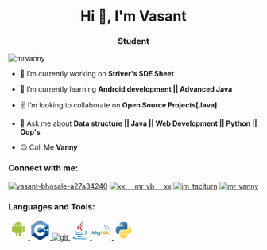 <h1 align="center">Hi 👋, I'm Vasant</h1>
<h3 align="center">Student</h3>

<p align="left"> <img src="https://komarev.com/ghpvc/?username=mrvanny&label=Profile%20views&color=0eb482&style=flat" alt="mrvanny" /> </p>

- 🔭 I’m currently working on **Striver's SDE Sheet**

- 🌱 I’m currently learning **Android development || Advanced Java**

- ✌️ I’m looking to collaborate on **Open Source Projects[Java]**

- 💬 Ask me about **Data structure || Java || Web Development || Python || Oop's**

- 😉 Call Me **Vanny**

<h3 align="left">Connect with me:</h3>
<p align="left">
<a href="https://www.linkedin.com/in/vasant-bhosale-b15698283" target="blank"><img align="center" src="https://raw.githubusercontent.com/rahuldkjain/github-profile-readme-generator/master/src/images/icons/Social/linked-in-alt.svg" alt="vasant-bhosale-a27a34240" height="30" width="40" /></a>
<a href="https://instagram.com/xx___mr_vb___xx" target="blank"><img align="center" src="https://raw.githubusercontent.com/rahuldkjain/github-profile-readme-generator/master/src/images/icons/Social/instagram.svg" alt="xx___mr_vb___xx" height="30" width="40" /></a>
<a href="https://leetcode.com/im_taciturn" target="blank"><img align="center" src="https://raw.githubusercontent.com/rahuldkjain/github-profile-readme-generator/master/src/images/icons/Social/leet-code.svg" alt="im_taciturn" height="30" width="40" /></a>
<a href="https://auth.geeksforgeeks.org/user/mr_vanny" target="blank"><img align="center" src="https://raw.githubusercontent.com/rahuldkjain/github-profile-readme-generator/master/src/images/icons/Social/geeks-for-geeks.svg" alt="mr_vanny" height="30" width="40" /></a>
</p>

<h3 align="left">Languages and Tools:</h3>
<p align="left"> <a href="https://developer.android.com" target="_blank" rel="noreferrer"> <img src="https://raw.githubusercontent.com/devicons/devicon/master/icons/android/android-original-wordmark.svg" alt="android" width="40" height="40"/> </a> <a href="https://www.w3schools.com/cpp/" target="_blank" rel="noreferrer"> <img src="https://raw.githubusercontent.com/devicons/devicon/master/icons/cplusplus/cplusplus-original.svg" alt="cplusplus" width="40" height="40"/> </a> <a href="https://git-scm.com/" target="_blank" rel="noreferrer"> <img src="https://www.vectorlogo.zone/logos/git-scm/git-scm-icon.svg" alt="git" width="40" height="40"/> </a> <a href="https://www.java.com" target="_blank" rel="noreferrer"> <img src="https://raw.githubusercontent.com/devicons/devicon/master/icons/java/java-original.svg" alt="java" width="40" height="40"/> </a> <a href="https://www.mysql.com/" target="_blank" rel="noreferrer"> <img src="https://raw.githubusercontent.com/devicons/devicon/master/icons/mysql/mysql-original-wordmark.svg" alt="mysql" width="40" height="40"/> </a> <a href="https://www.python.org" target="_blank" rel="noreferrer"> <img src="https://raw.githubusercontent.com/devicons/devicon/master/icons/python/python-original.svg" alt="python" width="40" height="40"/> </a> </p>
